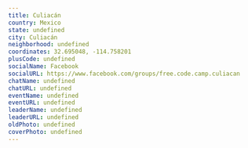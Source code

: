 ```yaml
---
title: Culiacán
country: Mexico
state: undefined
city: Culiacán
neighborhood: undefined
coordinates: 32.695048, -114.758201
plusCode: undefined
socialName: Facebook
socialURL: https://www.facebook.com/groups/free.code.camp.culiacan
chatName: undefined
chatURL: undefined
eventName: undefined
eventURL: undefined
leaderName: undefined
leaderURL: undefined
oldPhoto: undefined
coverPhoto: undefined
---
```

